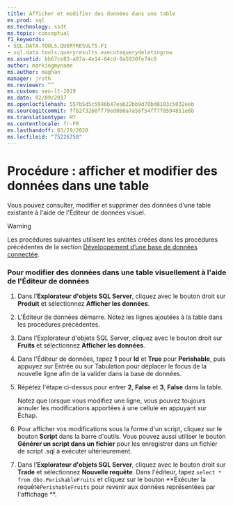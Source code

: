 ```yaml
---
title: Afficher et modifier des données dans une table
ms.prod: sql
ms.technology: ssdt
ms.topic: conceptual
f1_keywords:
- SQL.DATA.TOOLS.QUERYRESULTS.F1
- sql.data.tools.queryresults.executequerydeletingrow
ms.assetid: bb67ce83-a87a-4e14-84cd-9a5930fe74c8
author: markingmyname
ms.author: maghan
manager: jroth
ms.reviewer: “”
ms.custom: seo-lt-2019
ms.date: 02/09/2017
ms.openlocfilehash: 557b5d5c5986b47eab22bb9d70bd8103c5032eeb
ms.sourcegitcommit: ff82f3260ff79ed860a7a58f54ff7f0594851e6b
ms.translationtype: HT
ms.contentlocale: fr-FR
ms.lasthandoff: 03/29/2020
ms.locfileid: "75226758"
---
```

# <a name="how-to-view-and-edit-data-in-a-table"></a>Procédure : afficher et modifier des données dans une table

Vous pouvez consulter, modifier et supprimer des données d'une table existante à l'aide de l'Éditeur de données visuel.  
  
> [!WARNING]  
> Les procédures suivantes utilisent les entités créées dans les procédures précédentes de la section [Développement d’une base de données connectée](../ssdt/connected-database-development.md).  
  
### <a name="to-edit-data-in-a-table-visually-using-the-data-editor"></a>Pour modifier des données dans une table visuellement à l'aide de l'Éditeur de données  
  
1.  Dans l’**Explorateur d'objets SQL Server**, cliquez avec le bouton droit sur **Produit** et sélectionnez **Afficher les données**.  
  
2.  L'Éditeur de données démarre. Notez les lignes ajoutées à la table dans les procédures précédentes.  
  
3.  Dans l’Explorateur d'objets SQL Server, cliquez avec le bouton droit sur **Fruits** et sélectionnez **Afficher les données**.  
  
4.  Dans l'Éditeur de données, tapez **1** pour **Id** et **True** pour **Perishable**, puis appuyez sur Entrée ou sur Tabulation pour déplacer le focus de la nouvelle ligne afin de la valider dans la base de données.  
  
5.  Répétez l'étape ci-dessus pour entrer **2**, **False** et **3**, **False** dans la table.  
  
    Notez que lorsque vous modifiez une ligne, vous pouvez toujours annuler les modifications apportées à une cellule en appuyant sur Échap.  
  
6.  Pour afficher vos modifications sous la forme d'un script, cliquez sur le bouton **Script** dans la barre d'outils. Vous pouvez aussi utiliser le bouton **Générer un script dans un fichier** pour les enregistrer dans un fichier de script .sql à exécuter ultérieurement.  
  
7.  Dans l’**Explorateur d'objets SQL Server**, cliquez avec le bouton droit sur **Trade** et sélectionnez **Nouvelle requête**. Dans l'éditeur, tapez `select * from dbo.PerishableFruits` et cliquez sur le bouton **Exécuter la requête`PerishableFruits` pour revenir aux données représentées par l'affichage **.  
  
